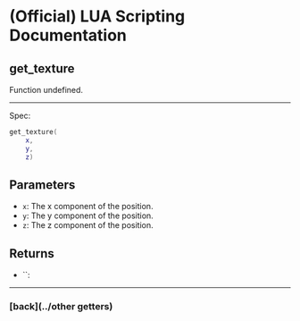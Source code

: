 
# (Official) LUA Scripting Documentation

## get_texture

Function undefined.

___

Spec:

```lua
get_texture(
	x,
	y,
	z)
```

## Parameters

- `x`: The x component of the position.
- `y`: The y component of the position.
- `z`: The z component of the position.

## Returns

- ``: 

___

### [back](../other getters)

